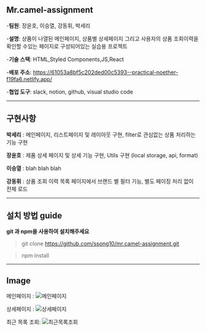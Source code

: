 ## Mr.camel-assignment 

-**팀원**: 장윤호, 이승열, 강동휘, 박세리

-**설명**: 상품이 나열된 메인페이지, 상품별 상세페이지 그리고 사용자의 상품 조회이력을 확인할 수있는 페이지로 구성되어있는 실습용 프로젝트 

-**기술 스택**: HTML,Styled Components,JS,React

-**배포 주소**: https://61053a8bf5c202ded00c5393--practical-noether-f19fa6.netlify.app/

-**협업 도구**: slack, notion, github, visual studio code

---

## 구현사항 

**박세리** : 메인페이지, 리스트페이지 및 레이아웃 구현, filter로 관심없는 상품 처리하는 기능 구현

**장윤호** : 제품 상세 페이지 및 상세 기능 구현, Utils 구현 (local storage, api, format) 

**이승열** : blah blah blah

**강동휘** : 상품 조회 이력 목록 페이지에서 브랜드 별 필터 기능, 별도 페이징 처리 없이 전체 로드

---

## 설치 방법 guide 

__git 과 npm을 사용하여 설치해주세요__

> git clone https://github.com/ssong10/mr.camel-assignment.git

> npm install

---

## Image

메인페이지 : ![메인페이지](https://ifh.cc/g/G4u5mD.png)

상세페이지 : ![상세페이지](https://ifh.cc/g/5DAItw.png)

최근 목록 조회: ![최근목록조회](https://ifh.cc/g/fAFqTO.jpg)




